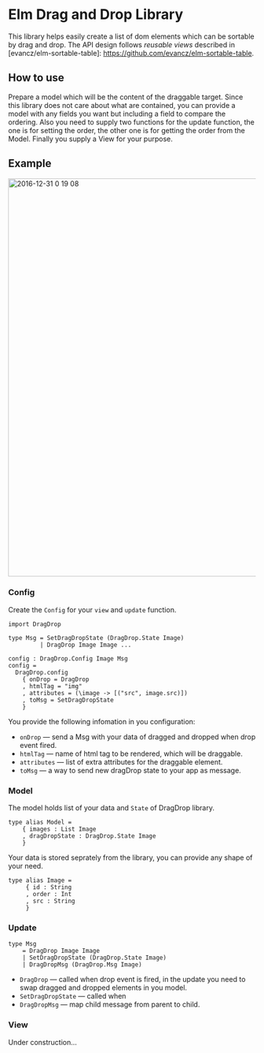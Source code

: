 # Elm Drag and Drop Library
This library helps easily create a list of dom elements which can be sortable by drag and drop. The API design follows *reusable views* described in [evancz/elm-sortable-table]: https://github.com/evancz/elm-sortable-table.

## How to use
Prepare a model which will be the content of the draggable target. Since this library does not care about what are contained, you can provide a model with any fields you want but including a field to compare the ordering. Also you need to supply two functions for the update function, the one is for setting the order, the other one is for getting the order from the Model. Finally you supply a View for your purpose.

## Example
<img width="808" alt="2016-12-31 0 19 08" src="https://cloud.githubusercontent.com/assets/890106/21567833/be6d2f28-cef2-11e6-82bf-471ba5af68a7.png">

### Config
Create the `Config` for your `view` and `update` function.
```
import DragDrop

type Msg = SetDragDropState (DragDrop.State Image)
         | DragDrop Image Image ...

config : DragDrop.Config Image Msg
config =
  DragDrop.config
    { onDrop = DragDrop
    , htmlTag = "img"
    , attributes = (\image -> [("src", image.src)])
    , toMsg = SetDragDropState
    }
```

You provide the following infomation in you configuration:

  - `onDrop` &mdash; send a Msg with your data of dragged and dropped when drop event fired.
  - `htmlTag` &mdash; name of html tag to be rendered, which will be draggable.
  - `attributes` &mdash; list of extra attributes for the draggable element.
  - `toMsg` &mdash; a way to send new dragDrop state to your app as message.

### Model
The model holds list of your data and `State` of DragDrop library.
```
type alias Model =
    { images : List Image
    , dragDropState : DragDrop.State Image
    }
```

Your data is stored seprately from the library, you can provide any shape of your need.
```
type alias Image =
     { id : String
     , order : Int
     , src : String
     }
```

### Update
```
type Msg
    = DragDrop Image Image
    | SetDragDropState (DragDrop.State Image)
    | DragDropMsg (DragDrop.Msg Image)
```    
  - `DragDrop` &mdash; called when drop event is fired, in the update you need to swap dragged and dropped elements in you model.
  - `SetDragDropState` &mdash; called when 
  - `DragDropMsg` &mdash; map child message from parent to child.
### View
Under construction…
